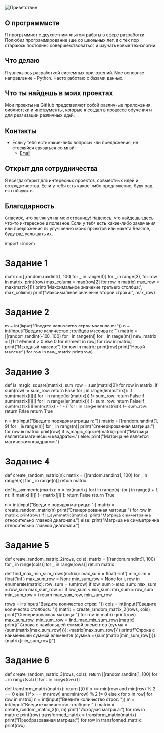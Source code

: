 
![Приветствие](https://media.giphy.com/media/l41lTn7ryHYxbvsmA/giphy.gif)

## О программисте

Я программист с двухлетним опытом работы в сфере разработки. Полюбил программирование еще со школьных лет, и с тех пор стараюсь постоянно совершенствоваться и изучать новые технологии.

## Что делаю

Я увлекаюсь разработкой системных приложений. Мое основное направление - Python. Часто работаю с базами данных.

## Что ты найдешь в моих проектах

Мои проекты на GitHub представляют собой различные приложения, библиотеки и инструменты, которые я создал в процессе обучения и для реализации различных идей.

## Контакты

- Если у тебя есть какие-либо вопросы или предложения, не стесняйся связаться со мной:
  - [Email](mailto:grigoriev4.ea@edu.spbstu.ru)

## Открыт для сотрудничества

Я всегда открыт для интересных проектов, совместных идей и сотрудничества. Если у тебя есть какое-либо предложение, буду рад его обсудить.

## Благодарность

Спасибо, что заглянул на мою страницу! Надеюсь, что найдешь здесь что-то интересное и полезное. Если у тебя есть какие-либо замечания или предложения по улучшению моих проектов или макета Readme, буду рад услышать их.



import random


# Задание 1
matrix = [[random.randint(1, 100) for _ in range(3)] for _ in range(3)]
for row in matrix:
    print(row)
max_column = max(row[2] for row in matrix)
max_row = max(matrix[1])
print("Максимальное значение третьего столбца:", max_column)
print("Максимальное значение второй строки:", max_row)


# Задание 2
m = int(input("Введите количество строк массива m: "))
n = int(input("Введите количество столбцов массива n: "))
matrix = [[random.randint(-100, 100) for _ in range(n)] for _ in range(m)]
new_matrix = [[1 if element > 0 else 0 for element in row] for row in matrix]
print("Исходный массив:")
for row in matrix:
    print(row)
print("Новый массив:")
for row in new_matrix:
    print(row)
   
    
# Задание 3
def is_magic_square(matrix):
    sum_row = sum(matrix[0])
    for row in matrix:
        if sum(row) != sum_row:
            return False
    for j in range(len(matrix)):
        if sum(matrix[i][j] for i in range(len(matrix))) != sum_row:
            return False
    if sum(matrix[i][i] for i in range(len(matrix))) != sum_row:
        return False
    if sum(matrix[i][len(matrix) - 1 - i] for i in range(len(matrix))) != sum_row:
        return False
    return True


n = int(input("Введите порядок матрицы n: "))
matrix = [[random.randint(1, 9) for _ in range(n)] for _ in range(n)]
print("Сгенерированная матрица:")
for row in matrix:
    print(row)
if is_magic_square(matrix):
    print("Матрица является магическим квадратом.")
else:
    print("Матрица не является магическим квадратом.")


# Задание 4
def create_random_matrix(n):
    matrix = [[random.randint(1, 100) for _ in range(n)] for _ in range(n)]
    return matrix


def is_symmetric(matrix):
    n = len(matrix)
    for i in range(n):
        for j in range(i + 1, n):
            if matrix[i][j] != matrix[j][i]:
                return False
    return True


n = int(input("Введите порядок матрицы: "))
matrix = create_random_matrix(n)
print("Сгенерированная матрица:")
for row in matrix:
    print(row)
if is_symmetric(matrix):
    print("Матрица симметрична относительно главной диагонали.")
else:
    print("Матрица не симметрична относительно главной диагонали.")


# Задание 5
def create_random_matrix_2(rows, cols):
    matrix = [[random.randint(1, 100) for _ in range(cols)] for _ in range(rows)]
    return matrix


def find_max_min_sum_rows(matrix):
    max_sum = float('-inf')
    min_sum = float('inf')
    max_sum_row = None
    min_sum_row = None
    for i, row in enumerate(matrix):
        row_sum = sum(row)
        if row_sum > max_sum:
            max_sum = row_sum
            max_sum_row = i
        if row_sum < min_sum:
            min_sum = row_sum
            min_sum_row = i
    return max_sum_row, min_sum_row


rows = int(input("Введите количество строк: "))
cols = int(input("Введите количество столбцов: "))
matrix = create_random_matrix_2(rows, cols)
print("Сгенерированная матрица:")
for row in matrix:
    print(row)
max_sum_row, min_sum_row = find_max_min_sum_rows(matrix)
print(f"Строка с наибольшей суммой элементов (сумма = {sum(matrix[max_sum_row])}): {matrix[max_sum_row]}")
print(f"Строка с наименьшей суммой элементов (сумма = {sum(matrix[min_sum_row])}): {matrix[min_sum_row]}")


# Задание 6
def create_random_matrix_3(rows, cols):
    return [[random.randint(1, 100) for _ in range(cols)] for _ in range(rows)]


def transform_matrix(matrix):
    return [[0 if x == min(row) and min(row) % 2 == 0 else 1 if x == min(row) and min(row) % 2 != 0 else x for x in row] for row in matrix]
n = int(input("Введите количество строк: "))
m = int(input("Введите количество столбцов: "))
matrix = create_random_matrix_3(n, m)
print("Исходная матрица:")
for row in matrix:
    print(row)
transformed_matrix = transform_matrix(matrix)
print("Преобразованная матрица:")
for row in transformed_matrix:
    print(row)
    
